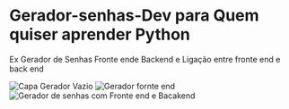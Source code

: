 # Gerador-senhas-Dev para Quem quiser aprender Python 
Ex Gerador de Senhas Fronte ende Backend e Ligação entre fronte end e back end 

![Capa Gerador Vazio](https://github.com/joeldevportugal/Gerador-senhas-Dev/assets/135770029/e53e65ea-0f13-4b27-a7dd-48f8f5b1098f)
![Gerador fornte end](https://github.com/joeldevportugal/Gerador-senhas-Dev/assets/135770029/83d82172-1c44-4b27-b1c2-38bbac853cca)
![Gerador de senhas com Fronte end e Bacakend](https://github.com/joeldevportugal/Gerador-senhas-Dev/assets/135770029/5dd854c6-32c6-4b54-b085-498ce61aaf85)
